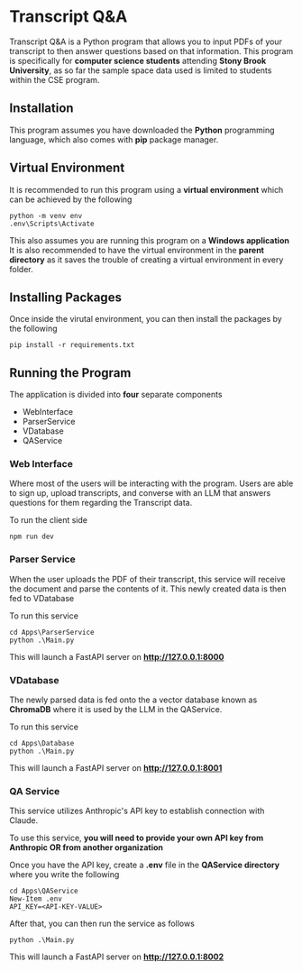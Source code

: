 # Transcript Q&A
Transcript Q&A is a Python program that allows you to input PDFs of your transcript to then answer questions based on that information. 
This program is specifically for __computer science students__ attending __Stony Brook University__, as so far the sample space data used is limited to students within the CSE program.


## Installation
This program assumes you have downloaded the __Python__ programming language, which also comes with __pip__ package manager.


## Virtual Environment
It is recommended to run this program using a __virtual environment__ which can be achieved by the following

```
python -m venv env 
.env\Scripts\Activate
```

This also assumes you are running this program on a __Windows application__ 
It is also recommended to have the virtual environment in the __parent directory__ as it saves the trouble of creating a virtual environment in every folder. 


## Installing Packages
Once inside the virutal environment, you can then install the packages by the following

```
pip install -r requirements.txt
```


## Running the Program
The application is divided into __four__ separate components
- WebInterface 
- ParserService
- VDatabase
- QAService


### Web Interface
Where most of the users will be interacting with the program. Users are able to sign up, upload transcripts, and converse with an LLM that answers questions for them regarding the Transcript data. 

To run the client side
```
npm run dev
```

### Parser Service
When the user uploads the PDF of their transcript, this service will receive the document and parse the contents of it. This newly created data is then fed to VDatabase

To run this service
```
cd Apps\ParserService
python .\Main.py 
```

This will launch a FastAPI server on __http://127.0.0.1:8000__


### VDatabase
The newly parsed data is fed onto the a vector database known as __ChromaDB__ where it is used by the LLM in the QAService. 

To run this service
```
cd Apps\Database
python .\Main.py 
```

This will launch a FastAPI server on __http://127.0.0.1:8001__

### QA Service
This service utilizes Anthropic's API key to establish connection with Claude. 

To use this service, __you will need to provide your own API key from Anthropic OR from another organization__ 

Once you have the API key, create a __.env__ file in the __QAService directory__ where you write the following

```
cd Apps\QAService
New-Item .env 
API_KEY=<API-KEY-VALUE>
```

After that, you can then run the service as follows

```
python .\Main.py
```

This will launch a FastAPI server on __http://127.0.0.1:8002__



